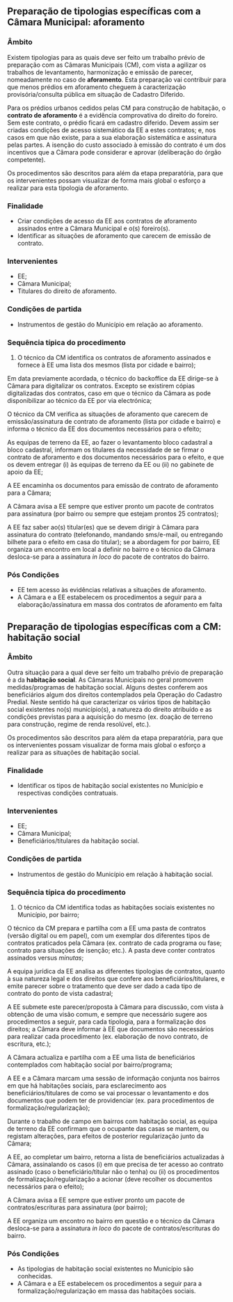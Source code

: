 ## Preparação de tipologias específicas com a Câmara Municipal: aforamento

### Âmbito

Existem tipologias para as quais deve ser feito um trabalho prévio de preparação com as Câmaras Municipais \(CM\), com vista a agilizar os trabalhos de levantamento, harmonização e emissão de parecer, nomeadamente no caso de **aforamento**. Esta preparação vai contribuir para que menos prédios em aforamento cheguem à caracterização provisória/consulta pública em situação de Cadastro Diferido.

Para os prédios urbanos cedidos pelas CM para construção de habitação, o **contrato de aforamento** é a evidência comprovativa do direito do foreiro. Sem este contrato, o prédio ficará em cadastro diferido. Devem assim ser criadas condições de acesso sistemático da EE a estes contratos; e, nos casos em que não existe, para a sua elaboração sistemática e assinatura pelas partes. A isenção do custo associado à emissão do contrato é um dos incentivos que a Câmara pode considerar e aprovar \(deliberação do órgão competente\).

Os procedimentos são descritos para além da etapa preparatória, para que os intervenientes possam visualizar de forma mais global o esforço a realizar para esta tipologia de aforamento.

### Finalidade

* Criar condições de acesso da EE aos contratos de aforamento assinados entre a Câmara Municipal e o\(s\) foreiro\(s\).
* Identificar as situações de aforamento que carecem de emissão de contrato.

### Intervenientes

* EE;
* Câmara Municipal;
* Titulares do direito de aforamento.

### Condições de partida

* Instrumentos de gestão do Município em relação ao aforamento.

### Sequência típica do procedimento

1. O técnico da CM identifica os contratos de aforamento assinados e fornece à EE uma lista dos mesmos \(lista por cidade e bairro\);

Em data previamente acordada, o técnico do backoffice da EE dirige-se à Câmara para digitalizar os contratos. Excepto se existirem cópias digitalizadas dos contratos, caso em que o técnico da Câmara as pode disponibilizar ao técnico da EE por via electrónica;

O técnico da CM verifica as situações de aforamento que carecem de emissão/assinatura de contrato de aforamento \(lista por cidade e bairro\) e informa o técnico da EE dos documentos necessários para o efeito;

As equipas de terreno da EE, ao fazer o levantamento bloco cadastral a bloco cadastral, informam os titulares da necessidade de se firmar o contrato de aforamento e dos documentos necessários para o efeito, e que os devem entregar \(i\) às equipas de terreno da EE ou \(ii\) no gabinete de apoio da EE;

A EE encaminha os documentos para emissão de contrato de aforamento para a Câmara;

A Câmara avisa a EE sempre que estiver pronto um pacote de contratos para assinatura \(por bairro ou sempre que estejam prontos 25 contratos\);

A EE faz saber ao\(s\) titular\(es\) que se devem dirigir à Câmara para assinatura do contrato \(telefonando, mandando sms/e-mail, ou entregando bilhete para o efeito em casa do titular\); se a abordagem for por bairro, EE organiza um encontro em local a definir no bairro e o técnico da Câmara desloca-se para a assinatura _in loco_ do pacote de contratos do bairro.

### Pós Condições

* EE tem acesso às evidências relativas a situações de aforamento.
* A Câmara e a EE estabelecem os procedimentos a seguir para a elaboração/assinatura em massa dos contratos de aforamento em falta

## Preparação de tipologias específicas com a CM: habitação social

### Âmbito

Outra situação para a qual deve ser feito um trabalho prévio de preparação é a da **habitação social**. As Câmaras Municipais no geral promovem medidas/programas de habitação social. Alguns destes conferem aos beneficiários algum dos direitos contemplados pela Operação do Cadastro Predial. Neste sentido há que caracterizar os vários tipos de habitação social existentes no\(s\) município\(s\), a natureza do direito atribuído e as condições previstas para a aquisição do mesmo \(ex. doação de terreno para construção, regime de renda resolúvel, etc.\).

Os procedimentos são descritos para além da etapa preparatória, para que os intervenientes possam visualizar de forma mais global o esforço a realizar para as situações de habitação social.

### Finalidade

* Identificar os tipos de habitação social existentes no Município e respectivas condições contratuais.

### Intervenientes

* EE;
* Câmara Municipal;
* Beneficiários/titulares da habitação social.

### Condições de partida

* Instrumentos de gestão do Município em relação à habitação social.

### Sequência típica do procedimento

1. O técnico da CM identifica todas as habitações sociais existentes no Município, por bairro;

O técnico da CM prepara e partilha com a EE uma pasta de contratos \(versão digital ou em papel\), com um exemplar dos diferentes tipos de contratos praticados pela Câmara \(ex. contrato de cada programa ou fase; contrato para situações de isenção; etc.\). A pasta deve conter contratos assinados versus _minutas_;

A equipa jurídica da EE analisa as diferentes tipologias de contratos, quanto à sua natureza legal e dos direitos que confere aos beneficiários/titulares, e emite parecer sobre o tratamento que deve ser dado a cada tipo de contrato do ponto de vista cadastral;

A EE submete este parecer/proposta à Câmara para discussão, com vista à obtenção de uma visão comum, e sempre que necessário sugere aos procedimentos a seguir, para cada tipologia, para a formalização dos direitos; a Câmara deve informar à EE que documentos são necessários para realizar cada procedimento \(ex. elaboração de novo contrato, de escritura, etc.\);

A Câmara actualiza e partilha com a EE uma lista de beneficiários contemplados com habitação social por bairro/programa;

A EE e a Câmara marcam uma sessão de informação conjunta nos bairros em que há habitações sociais, para esclarecimento aos beneficiários/titulares de como se vai processar o levantamento e dos documentos que podem ter de providenciar \(ex. para procedimentos de formalização/regularização\);

Durante o trabalho de campo em bairros com habitação social, as equipa de terreno da EE confirmam que o ocupante das casas se mantem, ou registam alterações, para efeitos de posterior regularização junto da Câmara;

A EE, ao completar um bairro, retorna a lista de beneficiários actualizadas à Câmara, assinalando os casos \(i\) em que precisa de ter acesso ao contrato assinado \(caso o beneficiário/titular não o tenha\) ou \(ii\) os procedimentos de formalização/regularização a acionar \(deve recolher os documentos necessários para o efeito\);

A Câmara avisa a EE sempre que estiver pronto um pacote de contratos/escrituras para assinatura \(por bairro\);

A EE organiza um encontro no bairro em questão e o técnico da Câmara desloca-se para a assinatura _in loco_ do pacote de contratos/escrituras do bairro.

### Pós Condições

* As tipologias de habitação social existentes no Município são conhecidas.
* A Câmara e a EE estabelecem os procedimentos a seguir para a formalização/regularização em massa das habitações sociais.



